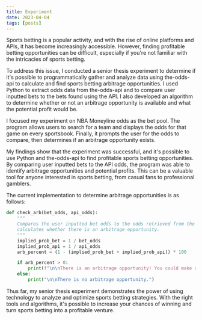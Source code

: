 ```yaml
---
title: Experiment
date: 2023-04-04
tags: [posts]
---
```


Sports betting is a popular activity, and with the rise of online platforms and APIs, it has become increasingly accessible. However, finding profitable betting opportunities can be difficult, especially if you're not familiar with the intricacies of sports betting.

To address this issue, I conducted a senior thesis experiment to determine if it's possible to programmatically gather and analyze data using the-odds-api to calculate and find sports betting arbitrage opportunities. I used Python to extract odds data from the-odds-api and to compare user inputted bets to the bets found using the API. I also developed an algorithm to determine whether or not an arbitrage opportunity is available and what the potential profit would be.

I focused my experiment on NBA Moneyline odds as the bet pool. The program allows users to search for a team and displays the odds for that game on every sportsbook. Finally, it prompts the user for the odds to compare, then determines if an arbitrage opportunity exists.

My findings show that the experiment was successful, and it's possible to use Python and the-odds-api to find profitable sports betting opportunities. By comparing user inputted bets to the API odds, the program was able to identify arbitrage opportunities and potential profits. This can be a valuable tool for anyone interested in sports betting, from casual fans to professional gamblers.

The current implementation to determine arbitrage opportunities is as follows:

```py
def check_arb(bet_odds, api_odds):
    """
    Compares the user inputted bet odds to the odds retrieved from the API and
    calculates whether there is an arbitrage opportunity.
    """
    implied_prob_bet = 1 / bet_odds
    implied_prob_api = 1 / api_odds
    arb_percent = (1 - (implied_prob_bet + implied_prob_api)) * 100

    if arb_percent > 0:
        print(f"\n\nThere is an arbitrage opportunity! You could make a {arb_percent:.2f}% profit.")
    else:
        print("\n\nThere is no arbitrage opportunity.")
```

Thus far, my senior thesis experiment demonstrates the power of using technology to analyze and optimize sports betting strategies. With the right tools and algorithms, it's possible to increase your chances of winning and turn sports betting into a profitable venture.